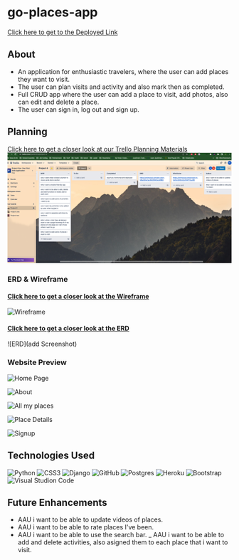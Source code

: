 # go-places-app
[Click here to get to the Deployed Link](https://go-places-app-calin.herokuapp.com/)

## About
- An application for enthusiastic travelers, where the user can add places they want to visit. 
- The user can plan visits and activity and also mark then as completed.
- Full CRUD app where the user can add a place to visit, add photos, also can edit and delete a place.
- The user can sign in, log out and sign up. 

## Planning

[Click here to get a closer look at our Trello Planning Materials](https://trello.com/invite/b/aKi632zq/ATTIde4e8def672f6aaa9ac8e22e3fd5d4de99E68767/project-4)
![Screenshot](main_app/static/images/trello-planing.png)

### ERD & Wireframe 

#### [Click here to get a closer look at the Wireframe](https://whimsical.com/project-4-VpYrmGXDniCuYAHT12uvRD)
![Wireframe](../go_places/main_app/static/images/wireframe.png)



#### [Click here to get a closer look at the ERD](https://whimsical.com/erd-start-M5uG3wCgLEkKZEHCeJMRB3)
![ERD](add Screenshot)

### Website Preview

![Home Page](../go_places/main_app/static/images/home.png)

![About](../go_places/main_app/static/images/About.png)

![All my places](../go_places/main_app/static/images/place-details-mobile.png)

![Place Details](../go_places/main_app/static/images/place-details2-mobile.png)

![Signup](../go_places/main_app/static/images/SignUp.png)

## Technologies Used
![Python](https://img.shields.io/badge/python-3670A0?style=for-the-badge&logo=python&logoColor=ffdd54)
![CSS3](https://img.shields.io/badge/css3-%231572B6.svg?style=for-the-badge&logo=css3&logoColor=white)
![Django](https://img.shields.io/badge/django-%23092E20.svg?style=for-the-badge&logo=django&logoColor=white)
![GitHub](https://img.shields.io/badge/github-%23121011.svg?style=for-the-badge&logo=github&logoColor=white)
![Postgres](https://img.shields.io/badge/postgres-%23316192.svg?style=for-the-badge&logo=postgresql&logoColor=white)
![Heroku](https://img.shields.io/badge/heroku-%23430098.svg?style=for-the-badge&logo=heroku&logoColor=white)
![Bootstrap](https://img.shields.io/badge/Bootstrap-563D7C?style=for-the-badge&logo=bootstrap&logoColor=white)
![Visual Studion Code](https://img.shields.io/badge/VSCode-0078D4?style=for-the-badge&logo=visual%20studio%20code&logoColor=white)

## Future Enhancements

- AAU i want to be able to update videos of places.
- AAU i want to be able to rate places I've been.
- AAU i want to be able to use the search bar.
_ AAU i want to be able to add and delete activities, also asigned them to each place that i want to visit.






